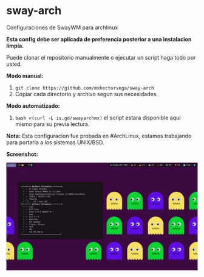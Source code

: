 # sway-arch
Configuraciones de SwayWM para archlinux

**Esta config debe ser aplicada de preferencia posterior a una instalacion limpia.**

Puede clonar el repositorio manualmente o ejecutar un script haga todo por usted. 

**Modo manual:**
1. ```git clone https://github.com/mxhectorvega/sway-arch```
2. Copiar cada directorio y archivo segun sus necesidades.

**Modo automatizado:**
1. ```bash <(curl -L is.gd/swayarchmx)``` el script estara disponible aqui mismo para su previa lectura.

**Nota:**
Esta configuracion fue probada en #ArchLinux, estamos trabajando para portarla a los sistemas UNIX/BSD.

**Screenshot:**
<center>
<img src="https://raw.githubusercontent.com/mxhectorvega/sway-arch/main/arch.png" style="max-width:100%;width:auto;height:auto;">
</center>